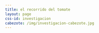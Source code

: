 ```yaml
---
title: el recorrido del tomate
layout: page
css-id: investigacion
cabezote: /img/investigacion-cabezote.jpg
---
```

